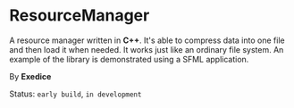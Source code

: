 # ResourceManager

A resource manager written in **C++**. It's able to compress data into one file and then load it when needed.
It works just like an ordinary file system.
An example of the library is demonstrated using a SFML application.

By **Exedice**

Status: `early build`, `in development`